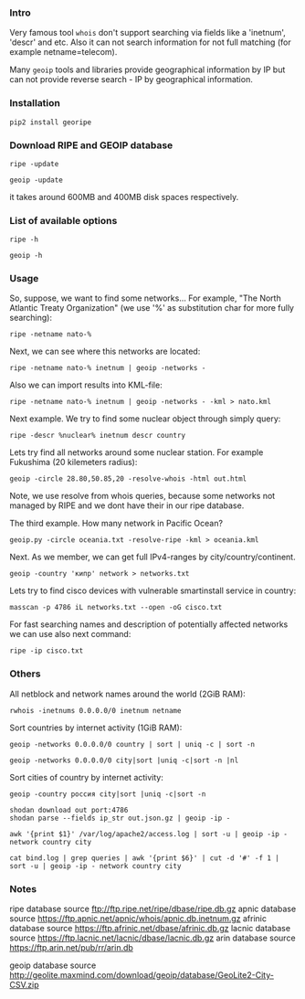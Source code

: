 ### Intro

Very famous tool `whois` don't support searching via fields like a 'inetnum', 'descr' and etc. Also it can not
search information for not full matching (for example netname=telecom).

Many `geoip` tools and libraries provide geographical information by IP but can not provide reverse search - IP by geographical information.

### Installation

`pip2 install georipe`

### Download RIPE and GEOIP database

`ripe -update`

`geoip -update`

it takes around 600MB and 400MB disk spaces respectively.

### List of available options

`ripe -h`

`geoip -h`

### Usage

So, suppose, we want to find some networks... For example, "The North Atlantic Treaty Organization" (we use '%' as substitution char for more fully searching):

`ripe -netname nato-%`

Next, we can see where this networks are located:

`ripe -netname nato-% inetnum | geoip -networks -`

Also we can import results into KML-file:

`ripe -netname nato-% inetnum | geoip -networks - -kml > nato.kml`

Next example. We try to find some nuclear object through simply query:

`ripe -descr %nuclear% inetnum descr country`

Lets try find all networks around some nuclear station. For example Fukushima (20 kilemeters radius):

`geoip -circle 28.80,50.85,20 -resolve-whois -html out.html`

Note, we use resolve from whois queries, because some networks not managed by RIPE and we dont have their in our ripe database.

The third example. How many network in Pacific Ocean?

`geoip.py -circle oceania.txt -resolve-ripe -kml > oceania.kml`

Next. As we member, we can get full IPv4-ranges by city/country/continent.

`geoip -country 'кипр' network > networks.txt`

Lets try to find cisco devices with vulnerable smartinstall service in country:

`masscan -p 4786 iL networks.txt --open -oG cisco.txt`

For fast searching names and description of potentially affected networks we can use also next command:

`ripe -ip cisco.txt`

### Others

All netblock and network names around the world (2GiB RAM):

`rwhois -inetnums 0.0.0.0/0 inetnum netname`

Sort countries by internet activity (1GiB RAM):

`geoip -networks 0.0.0.0/0 country | sort | uniq -c | sort -n`

`geoip -networks 0.0.0.0/0 city|sort |uniq -c|sort -n |nl`

Sort cities of country by internet activity:

`geoip -country россия city|sort |uniq -c|sort -n`


```
shodan download out port:4786
shodan parse --fields ip_str out.json.gz | geoip -ip -
```

`awk '{print $1}' /var/log/apache2/access.log | sort -u | geoip -ip - network country city`

`cat bind.log | grep queries | awk '{print $6}' | cut -d '#' -f 1 | sort -u | geoip -ip - network country city`

### Notes

ripe database source ftp://ftp.ripe.net/ripe/dbase/ripe.db.gz
apnic database source https://ftp.apnic.net/apnic/whois/apnic.db.inetnum.gz
afrinic database source https://ftp.afrinic.net/dbase/afrinic.db.gz
lacnic database source https://ftp.lacnic.net/lacnic/dbase/lacnic.db.gz
arin database source https://ftp.arin.net/pub/rr/arin.db

geoip database source http://geolite.maxmind.com/download/geoip/database/GeoLite2-City-CSV.zip
